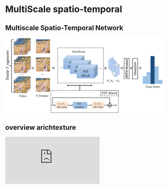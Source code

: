 # MultiScale spatio-temporal



## Multiscale Spatio-Temporal Network

![image](https://github.com/zhangjcqupt/MultiScale-spatial-temporal/blob/main/Image/MSTN.png)

## overview arichtexture

![image](https://github.com/zhangjcqupt/MultiScale-spatio-temporal/blob/main/Image/global-local.pdf)
